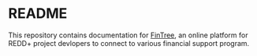 # README

This repository contains documentation for [FinTree](https://theonlyplanet.github.io/home/), an online platform for REDD+ project devlopers to connect to various financial support program.
